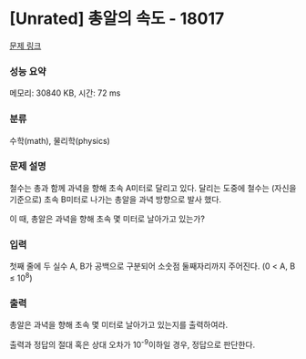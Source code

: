 # [Unrated] 총알의 속도 - 18017 

[문제 링크](https://www.acmicpc.net/problem/18017) 

### 성능 요약

메모리: 30840 KB, 시간: 72 ms

### 분류

수학(math), 물리학(physics)

### 문제 설명

<p>철수는 총과 함께 과녁을 향해 초속 A미터로 달리고 있다. 달리는 도중에 철수는 (자신을 기준으로) 초속 B미터로 나가는 총알을 과녁 방향으로 발사 했다.</p>

<p>이 때, 총알은 과녁을 향해 초속 몇 미터로 날아가고 있는가?</p>

### 입력 

 <p>첫째 줄에 두 실수 A, B가 공백으로 구분되어 소숫점 둘째자리까지 주어진다. (0 < A, B ≤ 10<sup>8</sup>)</p>

### 출력 

 <p>총알은 과녁을 향해 초속 몇 미터로 날아가고 있는지를 출력하여라.</p>

<p>출력과 정답의 절대 혹은 상대 오차가 10<sup>-9</sup>이하일 경우, 정답으로 판단한다.</p>


